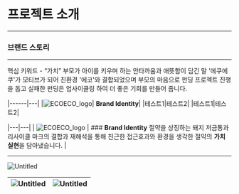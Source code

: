 # 프로젝트 소개
---

### 브랜드 스토리
---
핵심 키워드 - “가치”
부모가 아이를 키우며 하는 안타까움과 애뜻함이 담긴 말 '에쿠에쿠'가 모티브가 되어 친환경 '에코'와 결합되었으며 부모의 마음으로 펀딩 프로젝트 진행을 돕고 실패한 펀딩은 업사이클링 하여 더 좋은 기회를 만들어 줍니다.


|------|---|
|![ECOECO_logo](https://github.com/user-attachments/assets/cb6252d4-9b0a-456a-afd2-8a5142bb3e0e)| **Brand Identity**|
|테스트1|테스트2|
|테스트1|테스트2|

|---|---|
| ![ECOECO_logo](https://github.com/user-attachments/assets/cb6252d4-9b0a-456a-afd2-8a5142bb3e0e) | ### **Brand Identity**
절약을 상징하는 돼지 저금통과 리사이클 마크의 결합과 재해석을 통해 친근한 접근효과와 환경을 생각한 절약의 **가치 실현**을 담아냈습니다. |

---



![Untitled](https://prod-files-secure.s3.us-west-2.amazonaws.com/2e42b292-3597-492a-9d2f-caaf0ff36a48/aff1a2f0-fe96-430b-a7f6-9854b827ba1a/Untitled.jpeg)

![Untitled](https://prod-files-secure.s3.us-west-2.amazonaws.com/2e42b292-3597-492a-9d2f-caaf0ff36a48/1a29f68a-d272-453f-84c8-9bd36780eaf7/Untitled.png) | ![Untitled](https://prod-files-secure.s3.us-west-2.amazonaws.com/2e42b292-3597-492a-9d2f-caaf0ff36a48/4fda128b-ebcf-4223-af22-cb2d3c683f56/Untitled.png)
---|---|
